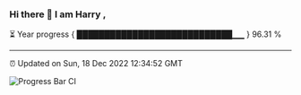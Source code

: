 ### Hi there 👋 I am Harry , 

⏳ Year progress { ████████████████████████████▁▁ } 96.31 %

---

⏰ Updated on Sun, 18 Dec 2022 12:34:52 GMT

![Progress Bar CI](https://github.com/duykhang68/duykhang68/workflows/Progress%20Bar%20CI/badge.svg)

